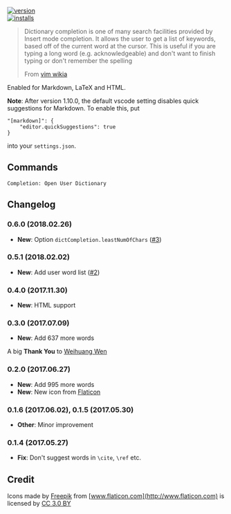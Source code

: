 [![version](https://vsmarketplacebadge.apphb.com/version/yzhang.dictionary-completion.svg?style=flat-square)](https://marketplace.visualstudio.com/items?itemName=yzhang.dictionary-completion)  
[![installs](https://vsmarketplacebadge.apphb.com/installs/yzhang.dictionary-completion.svg?style=flat-square)](https://marketplace.visualstudio.com/items?itemName=yzhang.dictionary-completion)

> Dictionary completion is one of many search facilities provided by Insert mode completion. It allows the user to get a list of keywords, based off of the current word at the cursor. This is useful if you are typing a long word (e.g. acknowledgeable) and don't want to finish typing or don't remember the spelling
>
> From [vim wikia](http://vim.wikia.com/wiki/Dictionary_completions)

Enabled for Markdown, LaTeX and HTML.

**Note**: After version 1.10.0, the default vscode setting disables quick suggestions for Markdown. To enable this, put
```
"[markdown]": {
    "editor.quickSuggestions": true
}
```
into your `settings.json`.

## Commands

`Completion: Open User Dictionary`

## Changelog

### 0.6.0 (2018.02.26)

- **New**: Option `dictCompletion.leastNumOfChars` ([#3](https://github.com/neilsustc/vscode-dic-completion/issues/3))

### 0.5.1 (2018.02.02)

- **New**: Add user word list ([#2](https://github.com/neilsustc/vscode-dic-completion/issues/2))

### 0.4.0 (2017.11.30)

- **New**: HTML support

### 0.3.0 (2017.07.09)

- **New**: Add 637 more words

A big **Thank You** to [Weihuang Wen](https://github.com/HughWen)

### 0.2.0 (2017.06.27)

- **New**: Add 995 more words
- **New**: New icon from [Flaticon](http://www.flaticon.com)

### 0.1.6 (2017.06.02), 0.1.5 (2017.05.30)

- **Other**: Minor improvement

### 0.1.4 (2017.05.27)

- **Fix**: Don't suggest words in `\cite`, `\ref` etc.

## Credit

Icons made by [Freepik](http://www.freepik.com) from [www.flaticon.com](http://www.flaticon.com) is licensed by [CC 3.0 BY](http://creativecommons.org/licenses/by/3.0/)
